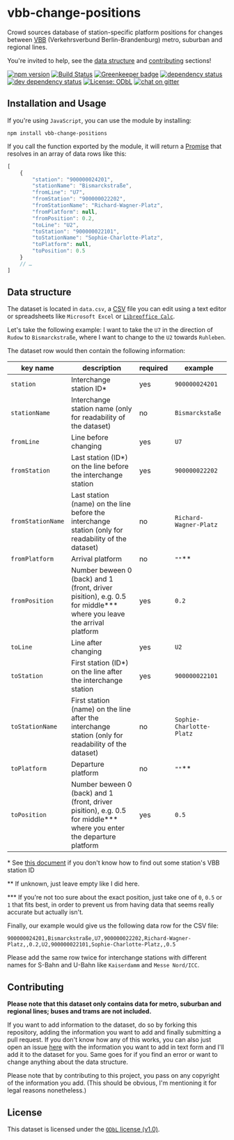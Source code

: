 # vbb-change-positions

Crowd sources database of station-specific platform positions for changes between [VBB](https://www.vbb.de) (Verkehrsverbund Berlin-Brandenburg) metro, suburban and regional lines.

You're invited to help, see the [data structure](#data-structure) and [contributing](#contributing) sections!

[![npm version](https://img.shields.io/npm/v/vbb-change-positions.svg)](https://www.npmjs.com/package/vbb-change-positions)
[![Build Status](https://travis-ci.org/juliuste/vbb-change-positions.svg?branch=master)](https://travis-ci.org/juliuste/vbb-change-positions)
[![Greenkeeper badge](https://badges.greenkeeper.io/juliuste/vbb-change-positions.svg)](https://greenkeeper.io/)
[![dependency status](https://img.shields.io/david/juliuste/vbb-change-positions.svg)](https://david-dm.org/juliuste/vbb-change-positions)
[![dev dependency status](https://img.shields.io/david/dev/juliuste/vbb-change-positions.svg)](https://david-dm.org/juliuste/vbb-change-positions#info=devDependencies)
[![License: ODbL](https://img.shields.io/badge/License-ODbL-brightgreen.svg)](https://opendatacommons.org/licenses/odbl/)
[![chat on gitter](https://badges.gitter.im/juliuste.svg)](https://gitter.im/juliuste)

## Installation and Usage

If you're using `JavaScript`, you can use the module by installing:

```shell
npm install vbb-change-positions
```

If you call the function exported by the module, it will return a [Promise](https://developer.mozilla.org/en-US/docs/Web/JavaScript/Reference/Global_Objects/promise) that resolves in an array of data rows like this:

```js
[
    {
        "station": "900000024201",
        "stationName": "Bismarckstraße",
        "fromLine": "U7",
        "fromStation": "900000022202",
        "fromStationName": "Richard-Wagner-Platz",
        "fromPlatform": null,
        "fromPosition": 0.2,
        "toLine": "U2",
        "toStation": "900000022101",
        "toStationName": "Sophie-Charlotte-Platz",
        "toPlatform": null,
        "toPosition": 0.5
    }
    // …
]
```

## Data structure

The dataset is located in `data.csv`, a [CSV](https://frictionlessdata.io/guides/csv/) file you can edit using a text editor or spreadsheets like `Microsoft Excel` or [`Libreoffice Calc`](https://www.libreoffice.org/discover/calc/).

Let's take the following example: I want to take the `U7` in the direction of `Rudow` to `Bismarckstraße`, where I want to change to the `U2` towards `Ruhleben`.

The dataset row would then contain the following information:

| key name | description | required | example |
| -------- | ----------- | -------- | ------- |
| `station` | Interchange station ID\* | yes | `900000024201` |
| `stationName` | Interchange station name (only for readability of the dataset) | no | `Bismarckstaße` |
| `fromLine`    | Line before changing | yes | `U7` |
| `fromStation` | Last station (ID\*) on the line before the interchange station | yes | `900000022202` |
| `fromStationName` | Last station (name) on the line before the interchange station (only for readability of the dataset) | no | `Richard-Wagner-Platz` |
| `fromPlatform`| Arrival platform | no | `""`\*\*
| `fromPosition`| Number beween 0 (back) and 1 (front, driver pisition), e.g. 0.5 for middle\*\*\* where you leave the arrival platform | yes | `0.2` |
| `toLine`    | Line after changing | yes | `U2` |
| `toStation` | First station (ID\*) on the line after the interchange station | yes | `900000022101` |
| `toStationName` | First station (name) on the line after the interchange station (only for readability of the dataset) | no | `Sophie-Charlotte-Platz` |
| `toPlatform`| Departure platform | no | `""`\*\*
| `toPosition`| Number beween 0 (back) and 1 (front, driver pisition), e.g. 0.5 for middle\*\*\* where you enter the departure platform | yes | `0.5` |

\* See [this document](station-ids.md) if you don't know how to find out some station's VBB station ID

\*\* If unknown, just leave empty like I did here.

\*\*\* If you're not too sure about the exact position, just take one of `0`, `0.5` or `1` that fits best, in order to prevent us from having data that seems really accurate but actually isn't.

Finally, our example would give us the following data row for the CSV file:

`900000024201,Bismarckstraße,U7,900000022202,Richard-Wagner-Platz,,0.2,U2,900000022101,Sophie-Charlotte-Platz,,0.5`

Please add the same row twice for interchange stations with different names for S-Bahn and U-Bahn like `Kaiserdamm` and `Messe Nord/ICC`.

## Contributing

**Please note that this dataset only contains data for metro, suburban and regional lines; buses and trams are not included.**

If you want to add information to the dataset, do so by forking this repository, adding the information you want to add and finally submitting a pull request. If you don't know how any of this works, you can also just open an issue [here](https://github.com/juliuste/vbb-change-positions/issues) with the information you want to add in text form and I'll add it to the dataset for you. Same goes for if you find an error or want to change anything about the data structure.

Please note that by contributing to this project, you pass on any copyright of the information you add. (This should be obvious, I'm mentioning it for legal reasons nonetheless.)

## License

This dataset is licensed under the [`ODbL` license (v1.0)](https://opendatacommons.org/licenses/odbl/1.0/).
